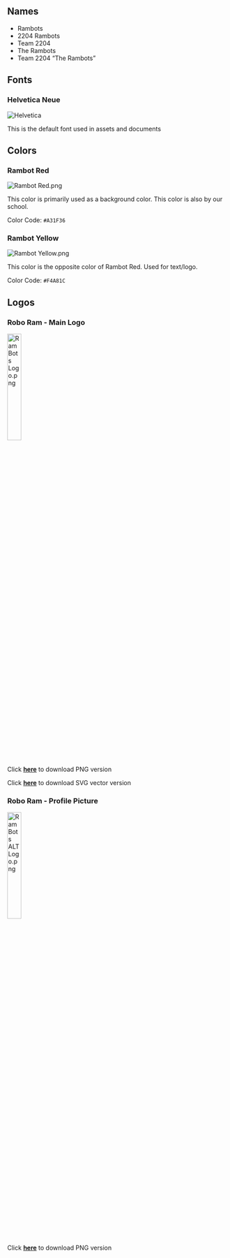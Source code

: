 ## Names

- Rambots
- 2204 Rambots
- Team 2204
- The Rambots
- Team 2204 “The Rambots”

## **Fonts**

### Helvetica Neue

![Helvetica](https://cdn.discordapp.com/attachments/1031787835587563564/1138342379284340786/2023-08-07_22-25.png)

This is the default font used in assets and documents

## **Colors**

### Rambot Red

![Rambot Red.png](https://cdn.discordapp.com/attachments/988886251367178320/1132098808852004904/Rambot_Red.png)

This color is primarily used as a background color. This color is also by our school.

Color Code: `#A31F36`

### Rambot Yellow

![Rambot Yellow.png](https://cdn.discordapp.com/attachments/1139775932127789137/1142303778540892251/image.png)

This color is the opposite color of Rambot Red. Used for text/logo.

Color Code: `#F4A81C`

## **Logos**

### Robo Ram - Main Logo

<img src="https://cdn.discordapp.com/attachments/988886251367178320/1132098808268992522/RamBots_Logo.png" alt="RamBots Logo.png" width="25%" height="25%"/><br>

Click **[here](https://files.catbox.moe/tim8fr.png)** to download PNG version

Click **[here](https://files.catbox.moe/uz9e7m.svg)** to download SVG vector version

### Robo Ram - Profile Picture

<img src="https://cdn.discordapp.com/attachments/988886251367178320/1132098808629690398/RamBots_ALT_Logo.png" alt="RamBots ALT Logo.png" width="25%" height="25%"/><br>

Click **[here](https://files.catbox.moe/wjfumh.png)** to download PNG version

